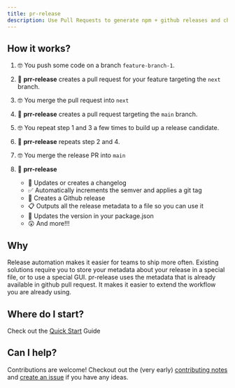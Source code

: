 ```yaml
---
title: pr-release
description: Use Pull Requests to generate npm + github releases and changelogs
---
```


## How it works?

1. 🤓 You push some code on a branch `feature-branch-1`.
2. 🚀 **prr-release** creates a pull request for your feature targeting the `next` branch.
3. 🤓 You merge the pull request into `next`
4. 🚀 **prr-release** creates a pull request targeting the `main` branch.
5. 🤓 You repeat step 1 and 3 a few times to build up a release candidate.
6. 🚀 **prr-release** repeats step 2 and 4.
7. 🤓 You merge the release PR into `main`
8. 🚀 **prr-release** 

    - 🚢 Updates or creates a changelog
    - ✅ Automatically increments the semver and applies a git tag
    - 🐙 Creates a Github release
    - 📋 Outputs all the release metadata to a file so you can use it
    - 🎉 Updates the version in your package.json
    - 😲 And more!!!

## Why

Release automation makes it easier for teams to ship more often.  Existing solutions require you to store your metadata about your release in a special file, or to use a special GUI.  pr-release uses the metadata that is already available in github pull request.  It makes it easier to extend the workflow you are already using.

## Where do I start?

Check out the [Quick Start](./quick-start/) Guide

## Can I help?

Contributions are welcome!  Checkout out the (very early) [contributing notes](https://github.com/JAForbes/pr-release/blob/next/lib/contributing.md) and [create an issue](https://github.com/JAForbes/pr-release/issues/new) if you have any ideas.